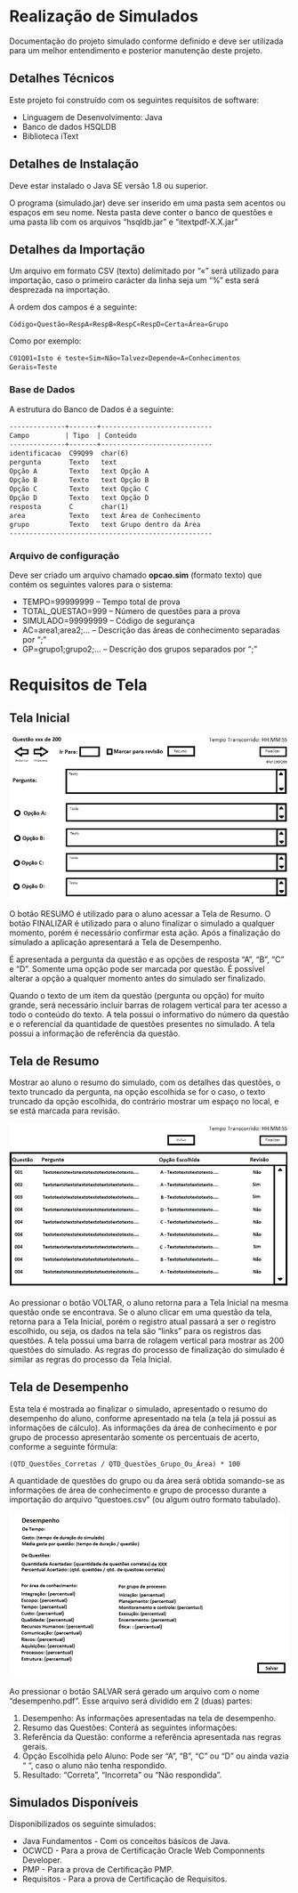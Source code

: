 # Realização de Simulados

Documentação do projeto simulado conforme definido e deve ser utilizada para um melhor entendimento e posterior manutenção deste projeto.

## Detalhes Técnicos

Este projeto foi construído com os seguintes requisitos de software:
* Linguagem de Desenvolvimento: Java
* Banco de dados HSQLDB
* Biblioteca iText

## Detalhes de Instalação

Deve estar instalado o Java SE versão 1.8 ou superior.

O programa (simulado.jar) deve ser inserido em uma pasta sem acentos ou espaços em seu nome. Nesta pasta deve conter o banco de questões e uma pasta lib com os 
arquivos “hsqldb.jar” e “itextpdf-X.X.jar”

## Detalhes da Importação
Um arquivo em formato CSV (texto) delimitado por “«” será utilizado para importação, caso o primeiro carácter da linha seja um “%” esta será desprezada na importação.

A ordem dos campos é a seguinte:
```
Código«Questão«RespA«RespB«RespC«RespD«Certa«Área«Grupo
```

Como por exemplo:
```
C01Q01«Isto é teste«Sim«Não«Talvez«Depende«A«Conhecimentos Gerais«Teste
```

### Base de Dados

A estrutura do Banco de Dados é a seguinte:
```
--------------+-------+----------------------------
Campo         | Tipo  | Conteúdo
--------------+-------+----------------------------
identificacao  C99Q99  char(6)
pergunta       Texto   text
Opção A        Texto   text Opção A
Opção B        Texto   text Opção B
Opção C        Texto   text Opção C
Opção D        Texto   text Opção D
resposta       C       char(1)
area           Texto   text Área de Conhecimento
grupo          Texto   text Grupo dentro da Área
---------------------------------------------------
```

### Arquivo de configuração

Deve ser criado um arquivo chamado **opcao.sim** (formato texto) que contém os seguintes valores para o sistema:
* TEMPO=99999999 – Tempo total de prova
* TOTAL_QUESTAO=999 – Número de questões para a prova
* SIMULADO=99999999 – Código de segurança
* AC=area1;area2;... – Descrição das áreas de conhecimento separadas por “;”
* GP=grupo1;grupo2;... – Descrição dos grupos separados por “;”

# Requisitos de Tela

## Tela Inicial
![Inicial](tela01.png) 

O botão RESUMO é utilizado para o aluno acessar a Tela de Resumo. O botão FINALIZAR é utilizado para o aluno finalizar o simulado a qualquer momento, porém é necessário confirmar esta ação. Após a finalização do simulado a aplicação apresentará a Tela de Desempenho.

É apresentada a pergunta da questão e as opções de resposta “A”, “B”, “C” e “D”. Somente uma opção pode ser marcada por questão. É possível alterar a opção a qualquer momento antes do simulado ser finalizado. 

Quando o texto de um item da questão (pergunta ou opção) for muito grande, será necessário incluir barras de rolagem vertical para ter acesso a todo o conteúdo do texto. A tela possui o informativo do número da questão e o referencial da quantidade de questões presentes no simulado. A tela possui a informação de referência da questão.

## Tela de Resumo
Mostrar ao aluno o resumo do simulado, com os detalhes das questões, o texto truncado da pergunta, na opção escolhida se for o caso, o texto truncado da opção escolhida, do contrário mostrar um espaço no local, e se está marcada para revisão.

![Resumo](tela02.png) 

Ao pressionar o botão VOLTAR, o aluno retorna para a Tela Inicial na mesma questão onde se encontrava. Se o aluno clicar em uma questão da tela, retorna para a Tela Inicial, porém o registro atual passará a ser o registro escolhido, ou seja, os dados na tela são “links” para os registros das questões. A tela possui uma barra de rolagem vertical para mostrar as 200 questões do simulado. As regras do processo de finalização do simulado é similar as regras do processo da Tela Inicial.

## Tela de Desempenho
Esta tela é mostrada ao finalizar o simulado, apresentado o resumo do desempenho do aluno, conforme apresentado na tela (a tela já possui as informações de cálculo). As informações da área de conhecimento e por grupo de processo apresentarão somente os percentuais de acerto, conforme a seguinte fórmula: 
```
(QTD_Questões_Corretas / QTD_Questões_Grupo_Ou_Área) * 100
```
A quantidade de questões do grupo ou da área será obtida somando-se as informações de área de conhecimento e grupo de processo durante a importação do arquivo “questoes.csv” (ou algum outro formato tabulado).

![Desempenho](tela03.png) 

Ao pressionar o botão SALVAR será gerado um arquivo com o nome “desempenho.pdf”. Esse arquivo será dividido em 2 (duas) partes:
1. Desempenho: As informações apresentadas na tela de desempenho.
2. Resumo das Questões: Conterá as seguintes informações:
  1. Referência da Questão: conforme a referência apresentada nas regras gerais.
  2. Opção Escolhida pelo Aluno: Pode ser “A”, “B”, “C” ou “D” ou ainda vazia “ “, caso o aluno não tenha respondido.
  3. Resultado: “Correta”, “Incorreta” ou “Não respondida”.

## Simulados Disponíveis

Disponibilizados os seguinte simulados:
* Java Fundamentos - Com os conceitos básicos de Java.
* OCWCD - Para a prova de Certificação Oracle Web Componnents Developer.
* PMP - Para a prova de Certificação PMP.
* Requisitos - Para a prova de Certificação de Requisitos.
